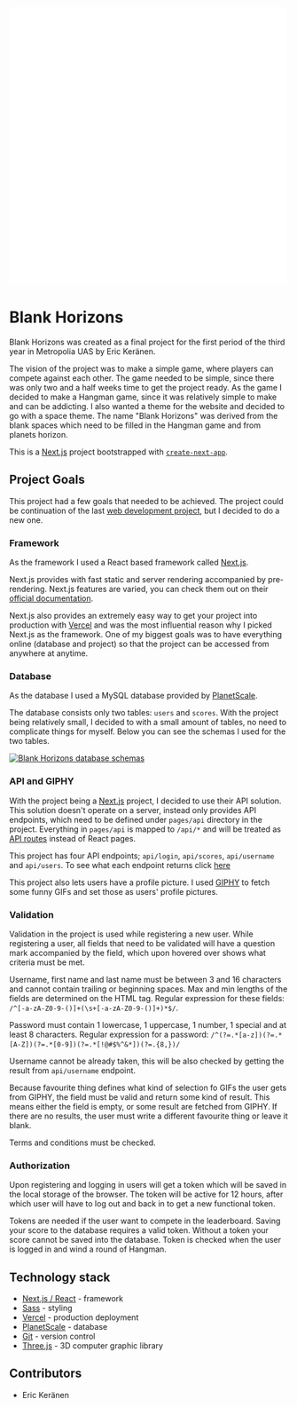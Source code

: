 [![Blank Horizons logo](https://raw.githubusercontent.com/Mahamurahti/Blank-Horizons/main/public/horizon-logo.png)](https://raw.githubusercontent.com/Mahamurahti/Blank-Horizons/main/public/horizon-logo.png)

# Blank Horizons

Blank Horizons was created as a final project for the first period of the third year in Metropolia UAS by Eric Keränen.

The vision of the project was to make a simple game, where players can compete against each other.
The game needed to be simple, since there was only two and a half weeks time to get the project
ready. As the game I decided to make a Hangman game, since it was relatively simple to make
and can be addicting. I also wanted a theme for the website and decided to go with a space theme.
The name "Blank Horizons" was derived from the blank spaces which need to be filled in the
Hangman game and from planets horizon.

This is a [Next.js](https://nextjs.org/) project bootstrapped with [`create-next-app`](https://github.com/vercel/next.js/tree/canary/packages/create-next-app).

## Project Goals

This project had a few goals that needed to be achieved. The project could be continuation of the last [web development
project](https://github.com/Mahamurahti/MyMovie), but I decided to do a new one.

### Framework

As the framework I used a React based framework called [Next.js](https://nextjs.org/).

Next.js provides with fast static and server rendering accompanied by pre-rendering. Next.js features are varied, 
you can check them out on their [official documentation](https://nextjs.org/docs/getting-started).

Next.js also provides an extremely easy way to get your project into production with [Vercel](https://vercel.com/dashboard)
and was the most influential reason why I picked Next.js as the framework. One of my biggest goals was to have everything
online (database and project) so that the project can be accessed from anywhere at anytime.

### Database

As the database I used a MySQL database provided by [PlanetScale](https://planetscale.com/).

The database consists only two tables: `users` and `scores`. With the project being relatively small, I decided to with
a small amount of tables, no need to complicate things for myself. Below you can see the schemas I used for the two
tables.

[![Blank Horizons database schemas](https://i.gyazo.com/039c81b804f0370c85c95bff7966562f.png)](https://gyazo.com/039c81b804f0370c85c95bff7966562f)

### API and GIPHY

With the project being a [Next.js](https://nextjs.org/) project, I decided to use their API solution. This solution 
doesn't  operate on a server, instead only provides API endpoints, which need to be defined under `pages/api` directory 
in the project. Everything in `pages/api` is mapped to `/api/*` and will be treated as 
[API routes](https://nextjs.org/docs/api-routes/introduction) instead of React pages.

This project has four API endpoints; `api/login`, `api/scores`, `api/username` and `api/users`. To see what each endpoint
returns click [here](https://github.com/Mahamurahti/Blank-Horizons/blob/main/api_endpoints.md)

This project also lets users have a profile picture. I used [GIPHY](https://giphy.com/) to fetch some funny GIFs
and set those as users' profile pictures.

### Validation

Validation in the project is used while registering a new user. While registering a user, all fields that need to be
validated will have a question mark accompanied by the field, which upon hovered over shows what criteria must be met.

Username, first name and last name must be between 3 and 16 characters and cannot contain trailing or beginning spaces.
Max and min lengths of the fields are determined on the HTML tag.
Regular expression for these fields: `/^[-a-zA-Z0-9-()]+(\s+[-a-zA-Z0-9-()]+)*$/`.

Password must contain 1 lowercase, 1 uppercase, 1 number, 1 special and at least 8 characters.
Regular expression for a password: `/^(?=.*[a-z])(?=.*[A-Z])(?=.*[0-9])(?=.*[!@#$%^&*])(?=.{8,})/`

Username cannot be already taken, this will be also checked by getting the result from `api/username` endpoint.

Because favourite thing defines what kind of selection fo GIFs the user gets from GIPHY, the field must be valid and
return some kind of result. This means either the field is empty, or some result are fetched from GIPHY. If there are no
results, the user must write a different favourite thing or leave it blank.

Terms and conditions must be checked.

### Authorization

Upon registering and logging in users will get a token which will be saved in the local storage of the browser.
The token will be active for 12 hours, after which user will have to log out and back in to get a new functional token.

Tokens are needed if the user want to compete in the leaderboard. Saving your score to the database requires a valid
token. Without a token your score cannot be saved into the database. Token is checked when the user is logged in and
wind a round of Hangman.

## Technology stack

- [Next.js / React](https://nextjs.org/) - framework
- [Sass](https://sass-lang.com/) - styling
- [Vercel](https://vercel.com/dashboard) - production deployment
- [PlanetScale](https://planetscale.com/) - database
- [Git](https://github.com/) - version control
- [Three.js](https://threejs.org/) - 3D computer graphic library

## Contributors

- Eric Keränen
